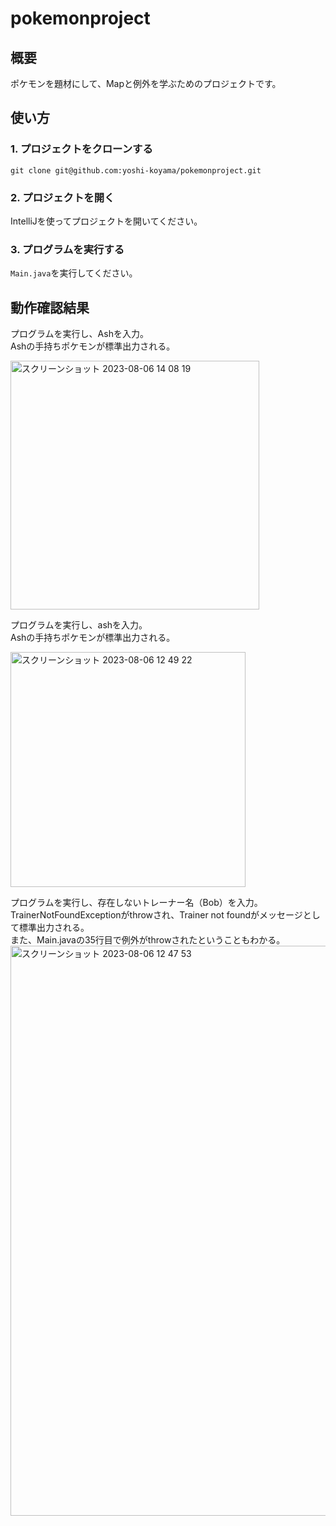 # pokemonproject

## 概要

ポケモンを題材にして、Mapと例外を学ぶためのプロジェクトです。

## 使い方

### 1. プロジェクトをクローンする

```
git clone git@github.com:yoshi-koyama/pokemonproject.git
```

### 2. プロジェクトを開く

IntelliJを使ってプロジェクトを開いてください。

### 3. プログラムを実行する

`Main.java`を実行してください。

## 動作確認結果

プログラムを実行し、Ashを入力。  
Ashの手持ちポケモンが標準出力される。

<img width="398" alt="スクリーンショット 2023-08-06 14 08 19" src="https://github.com/yoshi-koyama/pokemonproject/assets/62045457/86edbccf-8d7b-43e5-a65f-d8de5d5d83cf">

プログラムを実行し、ashを入力。  
Ashの手持ちポケモンが標準出力される。

<img width="376" alt="スクリーンショット 2023-08-06 12 49 22" src="https://github.com/yoshi-koyama/pokemonproject/assets/62045457/17cff86d-b8f7-4abf-a698-65af11842960">

プログラムを実行し、存在しないトレーナー名（Bob）を入力。  
TrainerNotFoundExceptionがthrowされ、Trainer not foundがメッセージとして標準出力される。  
また、Main.javaの35行目で例外がthrowされたということもわかる。  
<img width="912" alt="スクリーンショット 2023-08-06 12 47 53" src="https://github.com/yoshi-koyama/pokemonproject/assets/62045457/b39ff9fb-80e0-431b-ba92-e3a468882a4d">
